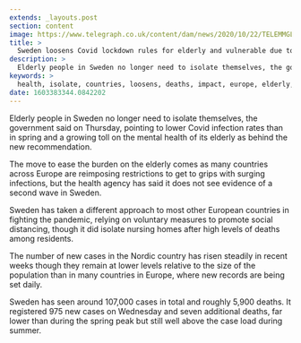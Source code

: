 ```yaml
--- 
extends: _layouts.post 
section: content 
image: https://www.telegraph.co.uk/content/dam/news/2020/10/22/TELEMMGLPICT000242486262_trans_NvBQzQNjv4BqP4pV-m6laGcMQMbuKYgJGRAi9QsRfzh9VHt38cYMhuU.jpeg?impolicy=logo-overlay 
title: > 
  Sweden loosens Covid lockdown rules for elderly and vulnerable due to mental health impact of lockdown 
description: > 
  Elderly people in Sweden no longer need to isolate themselves, the government said on Thursday, pointing to lower Covid infection rates than in spring and a growing toll on the mental health of its elderly as behind the new recommendation.The move to ease the burden on the elderly comes as many countries across Europe are reimposing restrictions to get to grips with surging infections, but the health agency has said it does not see evidence of a second wave in Sweden.Sweden has taken a different approach to most other European countries in fighting the pandemic, relying on voluntary measures to promote social distancing, though it did isolate nursing homes after high levels of deaths among residents.Sweden has seen around 107,000 cases in total and roughly 5,900 deaths.It registered 975 new cases on Wednesday and seven additional deaths, far lower than during the spring peak but still well above the case load during summer. 
keywords: > 
  health, isolate, countries, loosens, deaths, impact, europe, elderly, lockdown, covid, cases, sweden, rules, mental, spring, levels, lower, vulnerable 
date: 1603383344.0842202 
--- 
```

<div><p>Elderly people in Sweden no longer need to isolate themselves, the government said on Thursday, pointing to lower Covid infection rates than in spring and a growing toll on the mental health of its elderly as behind the new recommendation.&#160;</p>
<p>The move to ease the burden on the elderly comes as many countries across Europe are reimposing restrictions to get to grips with surging infections, but the health agency has said it does not see evidence of a second wave in Sweden.</p>
<p>Sweden has taken a different approach to most other European countries in fighting the pandemic, relying on voluntary measures to promote social distancing, though it did isolate nursing homes after high levels of deaths among residents.</p>
<p>The number of new cases in the Nordic country has risen steadily in recent weeks though they remain at lower levels relative to the size of the population than in many countries in Europe, where new records are being set daily.</p>
<p>Sweden has seen around 107,000 cases in total and roughly 5,900 deaths. It registered 975 new cases on Wednesday and seven additional deaths, far lower than during the spring peak but still well above the case load during summer.</p>
</div>